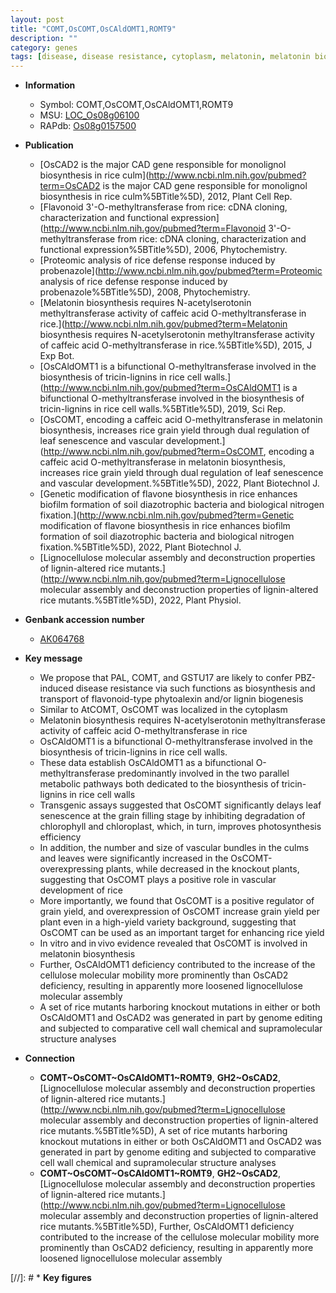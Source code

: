```yaml
---
layout: post
title: "COMT,OsCOMT,OsCAldOMT1,ROMT9"
description: ""
category: genes
tags: [disease, disease resistance, cytoplasm, melatonin, melatonin biosynthesis, methyltransferase, cell wall, leaf, leaf senescence, senescence, vascular bundle, development, grain, photosynthesis, grain filling, grain yield, yield, vascular development, chlorophyll, cellulose]
---
```


* **Information**  
    + Symbol: COMT,OsCOMT,OsCAldOMT1,ROMT9  
    + MSU: [LOC_Os08g06100](http://rice.uga.edu/cgi-bin/ORF_infopage.cgi?orf=LOC_Os08g06100)  
    + RAPdb: [Os08g0157500](http://rapdb.dna.affrc.go.jp/viewer/gbrowse_details/irgsp1?name=Os08g0157500)  

* **Publication**  
    + [OsCAD2 is the major CAD gene responsible for monolignol biosynthesis in rice culm](http://www.ncbi.nlm.nih.gov/pubmed?term=OsCAD2 is the major CAD gene responsible for monolignol biosynthesis in rice culm%5BTitle%5D), 2012, Plant Cell Rep.
    + [Flavonoid 3'-O-methyltransferase from rice: cDNA cloning, characterization and functional expression](http://www.ncbi.nlm.nih.gov/pubmed?term=Flavonoid 3'-O-methyltransferase from rice: cDNA cloning, characterization and functional expression%5BTitle%5D), 2006, Phytochemistry.
    + [Proteomic analysis of rice defense response induced by probenazole](http://www.ncbi.nlm.nih.gov/pubmed?term=Proteomic analysis of rice defense response induced by probenazole%5BTitle%5D), 2008, Phytochemistry.
    + [Melatonin biosynthesis requires N-acetylserotonin methyltransferase activity of caffeic acid O-methyltransferase in rice.](http://www.ncbi.nlm.nih.gov/pubmed?term=Melatonin biosynthesis requires N-acetylserotonin methyltransferase activity of caffeic acid O-methyltransferase in rice.%5BTitle%5D), 2015, J Exp Bot.
    + [OsCAldOMT1 is a bifunctional O-methyltransferase involved in the biosynthesis of tricin-lignins in rice cell walls.](http://www.ncbi.nlm.nih.gov/pubmed?term=OsCAldOMT1 is a bifunctional O-methyltransferase involved in the biosynthesis of tricin-lignins in rice cell walls.%5BTitle%5D), 2019, Sci Rep.
    + [OsCOMT, encoding a caffeic acid O-methyltransferase in melatonin biosynthesis, increases rice grain yield through dual regulation of leaf senescence and vascular development.](http://www.ncbi.nlm.nih.gov/pubmed?term=OsCOMT, encoding a caffeic acid O-methyltransferase in melatonin biosynthesis, increases rice grain yield through dual regulation of leaf senescence and vascular development.%5BTitle%5D), 2022, Plant Biotechnol J.
    + [Genetic modification of flavone biosynthesis in rice enhances biofilm formation of soil diazotrophic bacteria and biological nitrogen fixation.](http://www.ncbi.nlm.nih.gov/pubmed?term=Genetic modification of flavone biosynthesis in rice enhances biofilm formation of soil diazotrophic bacteria and biological nitrogen fixation.%5BTitle%5D), 2022, Plant Biotechnol J.
    + [Lignocellulose molecular assembly and deconstruction properties of lignin-altered rice mutants.](http://www.ncbi.nlm.nih.gov/pubmed?term=Lignocellulose molecular assembly and deconstruction properties of lignin-altered rice mutants.%5BTitle%5D), 2022, Plant Physiol.

* **Genbank accession number**  
    + [AK064768](http://www.ncbi.nlm.nih.gov/nuccore/AK064768)

* **Key message**  
    + We propose that PAL, COMT, and GSTU17 are likely to confer PBZ-induced disease resistance via such functions as biosynthesis and transport of flavonoid-type phytoalexin and/or lignin biogenesis
    + Similar to AtCOMT, OsCOMT was localized in the cytoplasm
    + Melatonin biosynthesis requires N-acetylserotonin methyltransferase activity of caffeic acid O-methyltransferase in rice
    + OsCAldOMT1 is a bifunctional O-methyltransferase involved in the biosynthesis of tricin-lignins in rice cell walls.
    + These data establish OsCAldOMT1 as a bifunctional O-methyltransferase predominantly involved in the two parallel metabolic pathways both dedicated to the biosynthesis of tricin-lignins in rice cell walls
    + Transgenic assays suggested that OsCOMT significantly delays leaf senescence at the grain filling stage by inhibiting degradation of chlorophyll and chloroplast, which, in turn, improves photosynthesis efficiency
    + In addition, the number and size of vascular bundles in the culms and leaves were significantly increased in the OsCOMT-overexpressing plants, while decreased in the knockout plants, suggesting that OsCOMT plays a positive role in vascular development of rice
    + More importantly, we found that OsCOMT is a positive regulator of grain yield, and overexpression of OsCOMT increase grain yield per plant even in a high-yield variety background, suggesting that OsCOMT can be used as an important target for enhancing rice yield
    + In vitro and in vivo evidence revealed that OsCOMT is involved in melatonin biosynthesis
    + Further, OsCAldOMT1 deficiency contributed to the increase of the cellulose molecular mobility more prominently than OsCAD2 deficiency, resulting in apparently more loosened lignocellulose molecular assembly
    + A set of rice mutants harboring knockout mutations in either or both OsCAldOMT1 and OsCAD2 was generated in part by genome editing and subjected to comparative cell wall chemical and supramolecular structure analyses

* **Connection**  
    + __COMT~OsCOMT~OsCAldOMT1~ROMT9__, __GH2~OsCAD2__, [Lignocellulose molecular assembly and deconstruction properties of lignin-altered rice mutants.](http://www.ncbi.nlm.nih.gov/pubmed?term=Lignocellulose molecular assembly and deconstruction properties of lignin-altered rice mutants.%5BTitle%5D),  A set of rice mutants harboring knockout mutations in either or both OsCAldOMT1 and OsCAD2 was generated in part by genome editing and subjected to comparative cell wall chemical and supramolecular structure analyses
    + __COMT~OsCOMT~OsCAldOMT1~ROMT9__, __GH2~OsCAD2__, [Lignocellulose molecular assembly and deconstruction properties of lignin-altered rice mutants.](http://www.ncbi.nlm.nih.gov/pubmed?term=Lignocellulose molecular assembly and deconstruction properties of lignin-altered rice mutants.%5BTitle%5D),  Further, OsCAldOMT1 deficiency contributed to the increase of the cellulose molecular mobility more prominently than OsCAD2 deficiency, resulting in apparently more loosened lignocellulose molecular assembly

[//]: # * **Key figures**  


